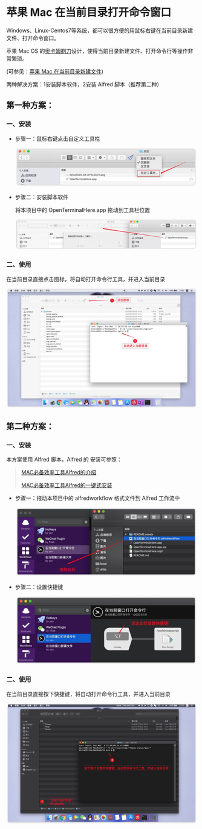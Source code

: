 # 苹果 Mac 在当前目录打开命令窗口

Windows、Linux-Centos7等系统，都可以很方便的用鼠标右键在当前目录新建文件、打开命令窗口。

苹果 Mac OS 的[奥卡姆剃刀](https://baike.baidu.com/item/%E5%A5%A5%E5%8D%A1%E5%A7%86%E5%89%83%E5%88%80%E5%8E%9F%E7%90%86/10900565?fr=aladdin)设计，使得当前目录新建文件、打开命令行等操作非常繁琐。

(可参见：[苹果 Mac 在当前目录新建文件](https://github.com/yilsonyan/CreateNewFileiInFinder))

两种解决方案：1安装脚本软件，2安装 Alfred 脚本（推荐第二种）

## 第一种方案：

### 一、安装

- 步骤一：鼠标右键点击自定义工具栏

    ![鼠标右键点击自定义工具栏](README.assets/鼠标右键点击自定义工具栏.jpg)

- 步骤二：安装脚本软件

    将本项目中的 OpenTerminalHere.app 拖动到工具栏位置

    ![软件拖动到工具栏位置](README.assets/软件拖动到工具栏位置.jpg)

### 二、使用

在当前目录直接点击图标，将自动打开命令行工具，并进入当前目录

![自动打开命令行并进入当前目录](README.assets/自动打开命令行并进入当前目录.jpg)



## 第二种方案：

### 一、安装

本方案使用 Alfred 脚本，Alfred 的 安装可参照：

> [MAC必备效率工具Alfred的介绍](https://www.jianshu.com/p/cf16b2c973e9)
>
> [MAC必备效率工具Alfred的一键式安装](https://www.jianshu.com/p/d21f8302f70f)

- 步骤一：拖动本项目中的 alfredworkflow 格式文件到 Alfred 工作流中

    ![拖动到此处](README.assets/拖动到此处.jpg)

- 步骤二：设置快捷键

    ![点击此处设置快捷键](README.assets/点击此处设置快捷键.jpg)


### 二、使用

在当前目录直接按下快捷键，将自动打开命令行工具，并进入当前目录

![自动进入当前目录](README.assets/自动进入当前目录.jpg)



